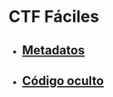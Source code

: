 # CTF Fáciles

- ## [Metadatos](Metadatos/Metadatos.md)
- ## [Código oculto](Code-Oculto/Code-Oculto.md)